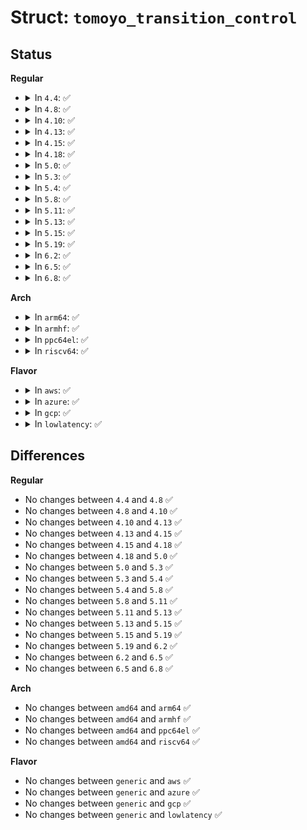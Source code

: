 # Struct: <code>tomoyo_transition_control</code>

## Status
<b>Regular</b>
<ul>
<li>
<details>
<summary>In <code>4.4</code>: ✅</summary>

```c
struct tomoyo_transition_control {
    struct tomoyo_acl_head head;
    u8 type;
    bool is_last_name;
    const struct tomoyo_path_info *domainname;
    const struct tomoyo_path_info *program;
};
```
</details>
</li>
<li>
<details>
<summary>In <code>4.8</code>: ✅</summary>

```c
struct tomoyo_transition_control {
    struct tomoyo_acl_head head;
    u8 type;
    bool is_last_name;
    const struct tomoyo_path_info *domainname;
    const struct tomoyo_path_info *program;
};
```
</details>
</li>
<li>
<details>
<summary>In <code>4.10</code>: ✅</summary>

```c
struct tomoyo_transition_control {
    struct tomoyo_acl_head head;
    u8 type;
    bool is_last_name;
    const struct tomoyo_path_info *domainname;
    const struct tomoyo_path_info *program;
};
```
</details>
</li>
<li>
<details>
<summary>In <code>4.13</code>: ✅</summary>

```c
struct tomoyo_transition_control {
    struct tomoyo_acl_head head;
    u8 type;
    bool is_last_name;
    const struct tomoyo_path_info *domainname;
    const struct tomoyo_path_info *program;
};
```
</details>
</li>
<li>
<details>
<summary>In <code>4.15</code>: ✅</summary>

```c
struct tomoyo_transition_control {
    struct tomoyo_acl_head head;
    u8 type;
    bool is_last_name;
    const struct tomoyo_path_info *domainname;
    const struct tomoyo_path_info *program;
};
```
</details>
</li>
<li>
<details>
<summary>In <code>4.18</code>: ✅</summary>

```c
struct tomoyo_transition_control {
    struct tomoyo_acl_head head;
    u8 type;
    bool is_last_name;
    const struct tomoyo_path_info *domainname;
    const struct tomoyo_path_info *program;
};
```
</details>
</li>
<li>
<details>
<summary>In <code>5.0</code>: ✅</summary>

```c
struct tomoyo_transition_control {
    struct tomoyo_acl_head head;
    u8 type;
    bool is_last_name;
    const struct tomoyo_path_info *domainname;
    const struct tomoyo_path_info *program;
};
```
</details>
</li>
<li>
<details>
<summary>In <code>5.3</code>: ✅</summary>

```c
struct tomoyo_transition_control {
    struct tomoyo_acl_head head;
    u8 type;
    bool is_last_name;
    const struct tomoyo_path_info *domainname;
    const struct tomoyo_path_info *program;
};
```
</details>
</li>
<li>
<details>
<summary>In <code>5.4</code>: ✅</summary>

```c
struct tomoyo_transition_control {
    struct tomoyo_acl_head head;
    u8 type;
    bool is_last_name;
    const struct tomoyo_path_info *domainname;
    const struct tomoyo_path_info *program;
};
```
</details>
</li>
<li>
<details>
<summary>In <code>5.8</code>: ✅</summary>

```c
struct tomoyo_transition_control {
    struct tomoyo_acl_head head;
    u8 type;
    bool is_last_name;
    const struct tomoyo_path_info *domainname;
    const struct tomoyo_path_info *program;
};
```
</details>
</li>
<li>
<details>
<summary>In <code>5.11</code>: ✅</summary>

```c
struct tomoyo_transition_control {
    struct tomoyo_acl_head head;
    u8 type;
    bool is_last_name;
    const struct tomoyo_path_info *domainname;
    const struct tomoyo_path_info *program;
};
```
</details>
</li>
<li>
<details>
<summary>In <code>5.13</code>: ✅</summary>

```c
struct tomoyo_transition_control {
    struct tomoyo_acl_head head;
    u8 type;
    bool is_last_name;
    const struct tomoyo_path_info *domainname;
    const struct tomoyo_path_info *program;
};
```
</details>
</li>
<li>
<details>
<summary>In <code>5.15</code>: ✅</summary>

```c
struct tomoyo_transition_control {
    struct tomoyo_acl_head head;
    u8 type;
    bool is_last_name;
    const struct tomoyo_path_info *domainname;
    const struct tomoyo_path_info *program;
};
```
</details>
</li>
<li>
<details>
<summary>In <code>5.19</code>: ✅</summary>

```c
struct tomoyo_transition_control {
    struct tomoyo_acl_head head;
    u8 type;
    bool is_last_name;
    const struct tomoyo_path_info *domainname;
    const struct tomoyo_path_info *program;
};
```
</details>
</li>
<li>
<details>
<summary>In <code>6.2</code>: ✅</summary>

```c
struct tomoyo_transition_control {
    struct tomoyo_acl_head head;
    u8 type;
    bool is_last_name;
    const struct tomoyo_path_info *domainname;
    const struct tomoyo_path_info *program;
};
```
</details>
</li>
<li>
<details>
<summary>In <code>6.5</code>: ✅</summary>

```c
struct tomoyo_transition_control {
    struct tomoyo_acl_head head;
    u8 type;
    bool is_last_name;
    const struct tomoyo_path_info *domainname;
    const struct tomoyo_path_info *program;
};
```
</details>
</li>
<li>
<details>
<summary>In <code>6.8</code>: ✅</summary>

```c
struct tomoyo_transition_control {
    struct tomoyo_acl_head head;
    u8 type;
    bool is_last_name;
    const struct tomoyo_path_info *domainname;
    const struct tomoyo_path_info *program;
};
```
</details>
</li>
</ul>
<b>Arch</b>
<ul>
<li>
<details>
<summary>In <code>arm64</code>: ✅</summary>

```c
struct tomoyo_transition_control {
    struct tomoyo_acl_head head;
    u8 type;
    bool is_last_name;
    const struct tomoyo_path_info *domainname;
    const struct tomoyo_path_info *program;
};
```
</details>
</li>
<li>
<details>
<summary>In <code>armhf</code>: ✅</summary>

```c
struct tomoyo_transition_control {
    struct tomoyo_acl_head head;
    u8 type;
    bool is_last_name;
    const struct tomoyo_path_info *domainname;
    const struct tomoyo_path_info *program;
};
```
</details>
</li>
<li>
<details>
<summary>In <code>ppc64el</code>: ✅</summary>

```c
struct tomoyo_transition_control {
    struct tomoyo_acl_head head;
    u8 type;
    bool is_last_name;
    const struct tomoyo_path_info *domainname;
    const struct tomoyo_path_info *program;
};
```
</details>
</li>
<li>
<details>
<summary>In <code>riscv64</code>: ✅</summary>

```c
struct tomoyo_transition_control {
    struct tomoyo_acl_head head;
    u8 type;
    bool is_last_name;
    const struct tomoyo_path_info *domainname;
    const struct tomoyo_path_info *program;
};
```
</details>
</li>
</ul>
<b>Flavor</b>
<ul>
<li>
<details>
<summary>In <code>aws</code>: ✅</summary>

```c
struct tomoyo_transition_control {
    struct tomoyo_acl_head head;
    u8 type;
    bool is_last_name;
    const struct tomoyo_path_info *domainname;
    const struct tomoyo_path_info *program;
};
```
</details>
</li>
<li>
<details>
<summary>In <code>azure</code>: ✅</summary>

```c
struct tomoyo_transition_control {
    struct tomoyo_acl_head head;
    u8 type;
    bool is_last_name;
    const struct tomoyo_path_info *domainname;
    const struct tomoyo_path_info *program;
};
```
</details>
</li>
<li>
<details>
<summary>In <code>gcp</code>: ✅</summary>

```c
struct tomoyo_transition_control {
    struct tomoyo_acl_head head;
    u8 type;
    bool is_last_name;
    const struct tomoyo_path_info *domainname;
    const struct tomoyo_path_info *program;
};
```
</details>
</li>
<li>
<details>
<summary>In <code>lowlatency</code>: ✅</summary>

```c
struct tomoyo_transition_control {
    struct tomoyo_acl_head head;
    u8 type;
    bool is_last_name;
    const struct tomoyo_path_info *domainname;
    const struct tomoyo_path_info *program;
};
```
</details>
</li>
</ul>

## Differences
<b>Regular</b>
<ul>
<li>
No changes between <code>4.4</code> and <code>4.8</code> ✅
</li>
<li>
No changes between <code>4.8</code> and <code>4.10</code> ✅
</li>
<li>
No changes between <code>4.10</code> and <code>4.13</code> ✅
</li>
<li>
No changes between <code>4.13</code> and <code>4.15</code> ✅
</li>
<li>
No changes between <code>4.15</code> and <code>4.18</code> ✅
</li>
<li>
No changes between <code>4.18</code> and <code>5.0</code> ✅
</li>
<li>
No changes between <code>5.0</code> and <code>5.3</code> ✅
</li>
<li>
No changes between <code>5.3</code> and <code>5.4</code> ✅
</li>
<li>
No changes between <code>5.4</code> and <code>5.8</code> ✅
</li>
<li>
No changes between <code>5.8</code> and <code>5.11</code> ✅
</li>
<li>
No changes between <code>5.11</code> and <code>5.13</code> ✅
</li>
<li>
No changes between <code>5.13</code> and <code>5.15</code> ✅
</li>
<li>
No changes between <code>5.15</code> and <code>5.19</code> ✅
</li>
<li>
No changes between <code>5.19</code> and <code>6.2</code> ✅
</li>
<li>
No changes between <code>6.2</code> and <code>6.5</code> ✅
</li>
<li>
No changes between <code>6.5</code> and <code>6.8</code> ✅
</li>
</ul>
<b>Arch</b>
<ul>
<li>
No changes between <code>amd64</code> and <code>arm64</code> ✅
</li>
<li>
No changes between <code>amd64</code> and <code>armhf</code> ✅
</li>
<li>
No changes between <code>amd64</code> and <code>ppc64el</code> ✅
</li>
<li>
No changes between <code>amd64</code> and <code>riscv64</code> ✅
</li>
</ul>
<b>Flavor</b>
<ul>
<li>
No changes between <code>generic</code> and <code>aws</code> ✅
</li>
<li>
No changes between <code>generic</code> and <code>azure</code> ✅
</li>
<li>
No changes between <code>generic</code> and <code>gcp</code> ✅
</li>
<li>
No changes between <code>generic</code> and <code>lowlatency</code> ✅
</li>
</ul>
